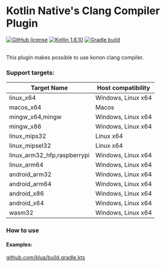 # Kotlin Native's Clang Compiler Plugin

[![GitHub license](https://img.shields.io/badge/license-Apache%20License%202.0-blue.svg?style=flat)](http://www.apache.org/licenses/LICENSE-2.0)
[![Kotlin 1.8.10](https://img.shields.io/badge/Kotlin-1.8.10-blue.svg?style=flat&logo=kotlin)](http://kotlinlang.org)
[![Gradle build](https://github.com/caffeine-mgn/kn-clang-compiler-plugin/actions/workflows/publish.yml/badge.svg) ](https://github.com/caffeine-mgn/kn-clang-compiler-plugin/actions/workflows/publish.yml) <br><br>

This plugin makes possible to use konon clang compiler.

### Support targets:
|Target Name| Host compatibility |
|----|--------------------|
|linux_x64| Windows, Linux x64 |
|macos_x64| Macos              |
|mingw_x64,mingw| Windows, Linux x64 |
|mingw_x86| Windows, Linux x64 |
|linux_mips32| Linux x64          |
|linux_mipsel32| Linux x64          |
|linux_arm32_hfp,raspberrypi| Windows, Linux x64 |
|linux_arm64| Windows, Linux x64 |
|android_arm32| Windows, Linux x64 |
|android_arm64| Windows, Linux x64 |
|android_x86| Windows, Linux x64 |
|android_x64| Windows, Linux x64 |
|wasm32| Windows, Linux x64 |

### How to use
#### Examples:
[github.com/klua/build.gradle.kts](https://github.com/caffeine-mgn/klua/blob/main/build.gradle.kts)